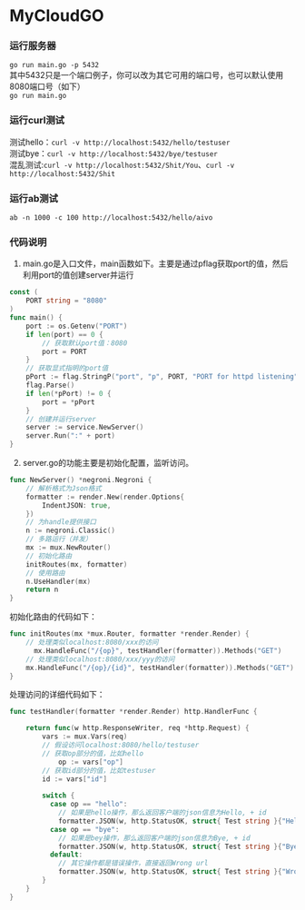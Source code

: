 # MyCloudGO

### 运行服务器
``go run main.go -p 5432``  
其中5432只是一个端口例子，你可以改为其它可用的端口号，也可以默认使用8080端口号（如下）  
``go run main.go``  

### 运行curl测试
测试hello：``curl -v http://localhost:5432/hello/testuser``  
测试bye：``curl -v http://localhost:5432/bye/testuser``  
混乱测试:``curl -v http://localhost:5432/Shit/You``、``curl -v http://localhost:5432/Shit``  
  
### 运行ab测试  
``ab -n 1000 -c 100 http://localhost:5432/hello/aivo``

### 代码说明
1. main.go是入口文件，main函数如下。主要是通过pflag获取port的值，然后利用port的值创建server并运行
```go
const (
    PORT string = "8080"
)
func main() {
    port := os.Getenv("PORT")
    if len(port) == 0 {
        // 获取默认port值：8080
        port = PORT
    }
    // 获取显式指明的port值
    pPort := flag.StringP("port", "p", PORT, "PORT for httpd listening")
    flag.Parse()
    if len(*pPort) != 0 {
        port = *pPort
    }
    // 创建并运行server
    server := service.NewServer()
    server.Run(":" + port)
}
```
2. server.go的功能主要是初始化配置，监听访问。

```go
func NewServer() *negroni.Negroni {
    // 解析格式为Json格式
    formatter := render.New(render.Options{
        IndentJSON: true,
    })
    // 为handle提供接口
    n := negroni.Classic()
    // 多路运行（并发）
    mx := mux.NewRouter()
    // 初始化路由
    initRoutes(mx, formatter)
    // 使用路由
    n.UseHandler(mx)
    return n
}
```
初始化路由的代码如下：  
```go
func initRoutes(mx *mux.Router, formatter *render.Render) {
    // 处理类似localhost:8080/xxx的访问
	  mx.HandleFunc("/{op}", testHandler(formatter)).Methods("GET")
    // 处理类似localhost:8080/xxx/yyy的访问
    mx.HandleFunc("/{op}/{id}", testHandler(formatter)).Methods("GET")
}
```
处理访问的详细代码如下：
```go
func testHandler(formatter *render.Render) http.HandlerFunc {

    return func(w http.ResponseWriter, req *http.Request) {
        vars := mux.Vars(req)
        // 假设访问localhost:8080/hello/testuser
        // 获取op部分的值，比如hello
		    op := vars["op"]
        // 获取id部分的值，比如testuser
        id := vars["id"]
        
        switch {
          case op == "hello":
            // 如果是hello操作，那么返回客户端的json信息为Hello, + id
            formatter.JSON(w, http.StatusOK, struct{ Test string }{"Hello, " + id})
          case op == "bye":
            // 如果是bey操作，那么返回客户端的json信息为Bye, + id
            formatter.JSON(w, http.StatusOK, struct{ Test string }{"Bye, " + id})
          default:
            // 其它操作都是错误操作，直接返回Wrong url
            formatter.JSON(w, http.StatusOK, struct{ Test string }{"Wrong url"})
        }
    }
}
```
